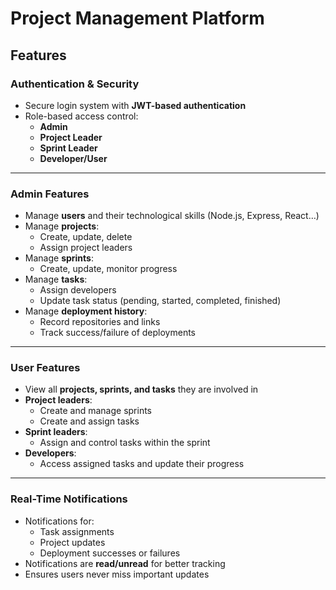 # Project Management Platform

## Features

###  Authentication & Security
- Secure login system with **JWT-based authentication**
- Role-based access control:
  - **Admin**
  - **Project Leader**
  - **Sprint Leader**
  - **Developer/User**

---

###  Admin Features
- Manage **users** and their technological skills (Node.js, Express, React…)
- Manage **projects**:
  - Create, update, delete
  - Assign project leaders
- Manage **sprints**:
  - Create, update, monitor progress
- Manage **tasks**:
  - Assign developers
  - Update task status (pending, started, completed, finished)
- Manage **deployment history**:
  - Record repositories and links
  - Track success/failure of deployments

---

###  User Features
- View all **projects, sprints, and tasks** they are involved in
- **Project leaders**:
  - Create and manage sprints
  - Create and assign tasks
- **Sprint leaders**:
  - Assign and control tasks within the sprint
- **Developers**:
  - Access assigned tasks and update their progress

---

###  Real-Time Notifications
- Notifications for:
  - Task assignments
  - Project updates
  - Deployment successes or failures
- Notifications are **read/unread** for better tracking
- Ensures users never miss important updates




